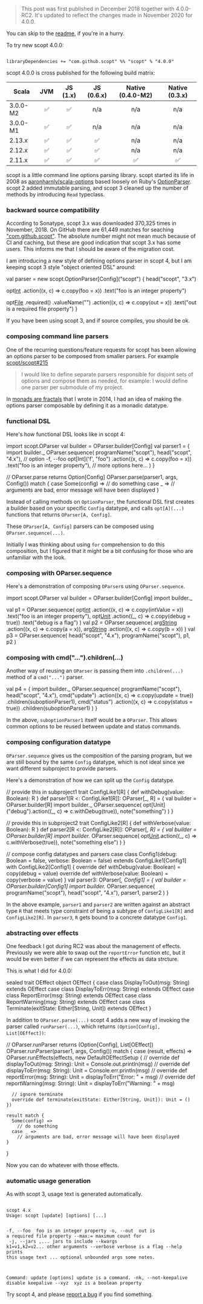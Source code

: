   [scala-options]: https://github.com/aaronharnly/scala-options
  [OptionParser]: http://ruby-doc.org/stdlib-2.0/libdoc/optparse/rdoc/OptionParser.html
  [1]: http://eed3si9n.com/monads-are-fractals
  [github_search]: https://github.com/search?q=%22com.github.scopt%22&type=Code
  [215]: https://github.com/scopt/scopt/issues/215

> This post was first published in December 2018 together with 4.0.0-RC2. It's updated to reflect the changes made in November 2020 for 4.0.0.

You can skip to the [readme](https://github.com/scopt/scopt), if you're in a hurry.

To try new scopt 4.0.0:

<code>
libraryDependencies += "com.github.scopt" %% "scopt" % "4.0.0"
</code>

scopt 4.0.0 is cross published for the following build matrix:

| Scala         | JVM | JS (1.x) |  JS (0.6.x) |  Native (0.4.0-M2) |  Native (0.3.x) |
| ------------- | :-: | :------: | :---------: | :------------:  | :------------:  |
| 3.0.0-M2      | ✅  |   ✅     |     n/a     |      n/a        |     n/a        |
| 3.0.0-M1      | ✅  |   ✅     |     n/a     |      n/a        |      n/a       |
| 2.13.x        | ✅  |   ✅     |     ✅      |      n/a        |      n/a        |
| 2.12.x        | ✅  |   ✅     |     ✅      |      n/a        |      n/a        |
| 2.11.x        | ✅  |   ✅     |     ✅      |      ✅         |      ✅         |

scopt is a little command line options parsing library. scopt started its life in 2008 as [aaronharnly/scala-options][scala-options] based loosely on Ruby's [OptionParser][OptionParser]. scopt 2 added immutable parsing, and scopt 3 cleaned up the number of methods by introducing `Read` typeclass.

### backward source compatibility

According to Sonatype, scopt 3.x was downloaded 370,325 times in November, 2018. On GitHub there are 61,449 matches for seaching ["com.github.scopt"][github_search]. The absolute number might not mean much because of CI and caching, but these are good indication that scopt 3.x has some users. This informs me that I should be aware of the migration cost.

I am introducing a new style of defining options parser in scopt 4, but I am keeping scopt 3 style "object oriented DSL" around:

<scala>
val parser = new scopt.OptionParser[Config]("scopt") {
  head("scopt", "3.x")

  opt[Int]('f', "foo")
    .action((x, c) => c.copy(foo = x))
    .text("foo is an integer property")

  opt[File]('o', "out")
    .required()
    .valueName("<file>")
    .action((x, c) => c.copy(out = x))
    .text("out is a required file property")
}
</scala>

If you have been using scopt 3, and if source compiles, you should be ok.

### composing command line parsers

One of the recurring questions/feature requests for scopt has been allowing an options parser to be composed from smaller parsers. For example [scopt/scopt#215][215]

> I would like to define separate parsers responsible for disjoint sets of options and compose them as needed, for example: I would define one parser per submodule of my project.

In [monads are fractals][1] that I wrote in 2014, I had an idea of making the options parser composable by defining it as a monadic datatype.

### functional DSL

Here's how functional DSL looks like in scopt 4:

<scala>
import scopt.OParser
val builder = OParser.builder[Config]
val parser1 = {
  import builder._
  OParser.sequence(
    programName("scopt"),
    head("scopt", "4.x"),
    // option -f, --foo
    opt[Int]('f', "foo")
      .action((x, c) => c.copy(foo = x))
      .text("foo is an integer property"),
    // more options here...
  )
}

// OParser.parse returns Option[Config]
OParser.parse(parser1, args, Config()) match {
  case Some(config) =>
    // do something
  case _ =>
    // arguments are bad, error message will have been displayed
}
</scala>

Instead of calling methods on `OptionParser`, the functional DSL first creates a builder based on your specific `Config` datatype, and calls `opt[A](...)` functions that returns `OParser[A, Config]`.

These `OParser[A, Config]` parsers can be composed using `OParser.sequence(...)`.

Initially I was thinking about using `for` comprehension to do this composition, but I figured that it might be a bit confusing for those who are unfamiliar with the look.

### composing with OParser.sequence

Here's a demonstration of composing `OParser`s using `OParser.sequence`.

<scala>
import scopt.OParser
val builder = OParser.builder[Config]
import builder._

val p1 =
  OParser.sequence(
    opt[Int]('f', "foo")
      .action((x, c) => c.copy(intValue = x))
      .text("foo is an integer property"),
    opt[Unit]("debug")
      .action((_, c) => c.copy(debug = true))
      .text("debug is a flag")
  )
val p2 =
  OParser.sequence(
    arg[String]("<source>")
      .action((x, c) => c.copy(a = x)),
    arg[String]("<dest>")
      .action((x, c) => c.copy(b = x))
  )
val p3 =
  OParser.sequence(
    head("scopt", "4.x"),
    programName("scopt"),
    p1,
    p2
  )
</scala>

### composing with cmd("...").children(...)

Another way of reusing an `OParser` is passing them into `.children(...)` method of a `cmd("...")` parser.

<scala>
val p4 = {
  import builder._
  OParser.sequence(
    programName("scopt"),
    head("scopt", "4.x"),
    cmd("update")
      .action((x, c) => c.copy(update = true))
      .children(suboptionParser1),
    cmd("status")
      .action((x, c) => c.copy(status = true))
      .children(suboptionParser1)
  )
}
</scala>

In the above, `suboptionParser1` itself would be a `OParser`. This allows common options to be reused between update and status commands.

### composing configuration datatype

`OParser.sequence` gives us the composition of the parsing program, but we are still bound by the same `Config` datatype, which is not ideal since we want different subproject to provide parsers.

Here's a demonstration of how we can split up the `Config` datatype.

<scala>
// provide this in subproject1
trait ConfigLike1[R] {
  def withDebug(value: Boolean): R
}
def parser1[R <: ConfigLike1[R]]: OParser[_, R] = {
  val builder = OParser.builder[R]
  import builder._
  OParser.sequence(
    opt[Unit]("debug").action((_, c) => c.withDebug(true)),
    note("something")
  )
}

// provide this in subproject2
trait ConfigLike2[R] {
  def withVerbose(value: Boolean): R
}
def parser2[R <: ConfigLike2[R]]: OParser[_, R] = {
  val builder = OParser.builder[R]
  import builder._
  OParser.sequence(
    opt[Unit]("verbose").action((_, c) => c.withVerbose(true)),
    note("something else")
  )
}

// compose config datatypes and parsers
case class Config1(debug: Boolean = false, verbose: Boolean = false)
    extends ConfigLike1[Config1]
    with ConfigLike2[Config1] {
  override def withDebug(value: Boolean) = copy(debug = value)
  override def withVerbose(value: Boolean) = copy(verbose = value)
}
val parser3: OParser[_, Config1] = {
  val builder = OParser.builder[Config1]
  import builder._
  OParser.sequence(
    programName("scopt"),
    head("scopt", "4.x"),
    parser1,
    parser2
  )
}
</scala>

In the above example, `parser1` and `parser2` are written against an abstract type `R` that meets type constraint of being a subtype of `ConfigLike1[R]` and `ConfigLike2[R]`. In `parser3`, `R` gets bound to a concrete datatype `Config1`.

### abstracting over effects

One feedback I got during RC2 was about the management of effects. Previously we were able to swap out the `reportError` function etc, but it would be even better if we can represent the effects as data strcture.

This is what I did for 4.0.0:

<scala>
sealed trait OEffect
object OEffect {
  case class DisplayToOut(msg: String) extends OEffect
  case class DisplayToErr(msg: String) extends OEffect
  case class ReportError(msg: String) extends OEffect
  case class ReportWarning(msg: String) extends OEffect
  case class Terminate(exitState: Either[String, Unit]) extends OEffect
}
</scala>

In addition to `OParser.parse(...)` scopt 4 adds a new way of invoking the parser called `runParser(...)`, which returns `(Option[Config], List[OEffect])`:

<scala>
// OParser.runParser returns (Option[Config], List[OEffect])
OParser.runParser(parser1, args, Config()) match {
  case (result, effects) =>
    OParser.runEffects(effects, new DefaultOEffectSetup {
      // override def displayToOut(msg: String): Unit = Console.out.println(msg)
      // override def displayToErr(msg: String): Unit = Console.err.println(msg)
      // override def reportError(msg: String): Unit = displayToErr("Error: " + msg)
      // override def reportWarning(msg: String): Unit = displayToErr("Warning: " + msg)
      
      // ignore terminate
      override def terminate(exitState: Either[String, Unit]): Unit = ()
    })

    result match {
      Some(config) =>
        // do something
      case _ =>
        // arguments are bad, error message will have been displayed
    }
}
</scala>

Now you can do whatever with those effects.

### automatic usage generation

As with scopt 3, usage text is generated automatically.

<code>
scopt 4.x
Usage: scopt [update] [options] [<file>...]

  -f, --foo <value>        foo is an integer property
  -o, --out <file>         out is a required file property
  --max:<libname>=<max>    maximum count for <libname>
  -j, --jars <jar1>,<jar2>...
                           jars to include
  --kwargs k1=v1,k2=v2...  other arguments
  --verbose                verbose is a flag
  --help                   prints this usage text
  <file>...                optional unbounded args
some notes.

Command: update [options]
update is a command.
  -nk, --not-keepalive     disable keepalive
  --xyz <value>            xyz is a boolean property
</code>


Try scopt 4, and please [report a bug](https://github.com/scopt/scopt/issues/new) if you find something.
